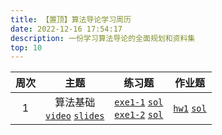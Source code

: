 ```yaml
---
title: 【置顶】算法导论学习周历
date: 2022-12-16 17:54:17
description: 一份学习算法导论的全面规划和资料集
top: 10
---
```


|周次|主题|练习题|作业题|
|:-:|:-:|:-:|:-:|
|1|算法基础<br/>[`video`]() [`slides`](/slides/lec01-getting-started.pdf)|[`exe1-1`](/exercise/exe1-1.pdf) [`sol`](/solution-week1/exe1-1/)<br/>[`exe1-2`](/exercise/exe1-2.pdf) [`sol`](/solution-week1/exe1-2/)|[`hw1`](/homeworks/hw1.pdf) [`sol`](/solution-week1/hw1/)|


